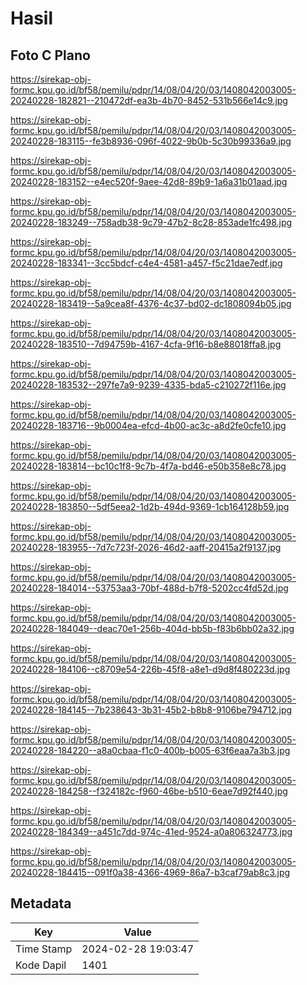 # Hasil

## Foto C Plano

https://sirekap-obj-formc.kpu.go.id/bf58/pemilu/pdpr/14/08/04/20/03/1408042003005-20240228-182821--210472df-ea3b-4b70-8452-531b566e14c9.jpg

https://sirekap-obj-formc.kpu.go.id/bf58/pemilu/pdpr/14/08/04/20/03/1408042003005-20240228-183115--fe3b8936-096f-4022-9b0b-5c30b99336a9.jpg

https://sirekap-obj-formc.kpu.go.id/bf58/pemilu/pdpr/14/08/04/20/03/1408042003005-20240228-183152--e4ec520f-9aee-42d8-89b9-1a6a31b01aad.jpg

https://sirekap-obj-formc.kpu.go.id/bf58/pemilu/pdpr/14/08/04/20/03/1408042003005-20240228-183249--758adb38-9c79-47b2-8c28-853ade1fc498.jpg

https://sirekap-obj-formc.kpu.go.id/bf58/pemilu/pdpr/14/08/04/20/03/1408042003005-20240228-183341--3cc5bdcf-c4e4-4581-a457-f5c21dae7edf.jpg

https://sirekap-obj-formc.kpu.go.id/bf58/pemilu/pdpr/14/08/04/20/03/1408042003005-20240228-183419--5a9cea8f-4376-4c37-bd02-dc1808094b05.jpg

https://sirekap-obj-formc.kpu.go.id/bf58/pemilu/pdpr/14/08/04/20/03/1408042003005-20240228-183510--7d94759b-4167-4cfa-9f16-b8e88018ffa8.jpg

https://sirekap-obj-formc.kpu.go.id/bf58/pemilu/pdpr/14/08/04/20/03/1408042003005-20240228-183532--297fe7a9-9239-4335-bda5-c210272f116e.jpg

https://sirekap-obj-formc.kpu.go.id/bf58/pemilu/pdpr/14/08/04/20/03/1408042003005-20240228-183716--9b0004ea-efcd-4b00-ac3c-a8d2fe0cfe10.jpg

https://sirekap-obj-formc.kpu.go.id/bf58/pemilu/pdpr/14/08/04/20/03/1408042003005-20240228-183814--bc10c1f8-9c7b-4f7a-bd46-e50b358e8c78.jpg

https://sirekap-obj-formc.kpu.go.id/bf58/pemilu/pdpr/14/08/04/20/03/1408042003005-20240228-183850--5df5eea2-1d2b-494d-9369-1cb164128b59.jpg

https://sirekap-obj-formc.kpu.go.id/bf58/pemilu/pdpr/14/08/04/20/03/1408042003005-20240228-183955--7d7c723f-2026-46d2-aaff-20415a2f9137.jpg

https://sirekap-obj-formc.kpu.go.id/bf58/pemilu/pdpr/14/08/04/20/03/1408042003005-20240228-184014--53753aa3-70bf-488d-b7f8-5202cc4fd52d.jpg

https://sirekap-obj-formc.kpu.go.id/bf58/pemilu/pdpr/14/08/04/20/03/1408042003005-20240228-184049--deac70e1-256b-404d-bb5b-f83b6bb02a32.jpg

https://sirekap-obj-formc.kpu.go.id/bf58/pemilu/pdpr/14/08/04/20/03/1408042003005-20240228-184106--c8709e54-226b-45f8-a8e1-d9d8f480223d.jpg

https://sirekap-obj-formc.kpu.go.id/bf58/pemilu/pdpr/14/08/04/20/03/1408042003005-20240228-184145--7b238643-3b31-45b2-b8b8-9106be794712.jpg

https://sirekap-obj-formc.kpu.go.id/bf58/pemilu/pdpr/14/08/04/20/03/1408042003005-20240228-184220--a8a0cbaa-f1c0-400b-b005-63f6eaa7a3b3.jpg

https://sirekap-obj-formc.kpu.go.id/bf58/pemilu/pdpr/14/08/04/20/03/1408042003005-20240228-184258--f324182c-f960-46be-b510-6eae7d92f440.jpg

https://sirekap-obj-formc.kpu.go.id/bf58/pemilu/pdpr/14/08/04/20/03/1408042003005-20240228-184349--a451c7dd-974c-41ed-9524-a0a806324773.jpg

https://sirekap-obj-formc.kpu.go.id/bf58/pemilu/pdpr/14/08/04/20/03/1408042003005-20240228-184415--091f0a38-4366-4969-86a7-b3caf79ab8c3.jpg


## Metadata

| Key        | Value               |
| ---------- | ------------------- |
| Time Stamp | 2024-02-28 19:03:47 |
| Kode Dapil | 1401                |



